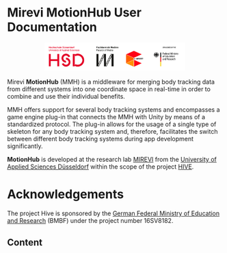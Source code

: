 # Mirevi MotionHub User Documentation

<p align="center">
  <img width="65%" src="assets/images/orgLogos.png" />
</p>

Mirevi **MotionHub** (MMH) is a middleware for merging body tracking data from different systems into one coordinate space in real-time in order to combine and use their individual benefits.

MMH offers support for several body tracking systems and encompasses a game engine plug-in that connects the MMH with Unity by means of a standardized protocol. The plug-in allows for the usage of a single type of skeleton for any body tracking system and, therefore, facilitates the switch between different body tracking systems during app development significantly.

**MotionHub** is developed at the research lab [MIREVI](https://www.mirevi.de/) from the [University of Applied Sciences Düsseldorf](https://hs-duesseldorf.de/en) within the scope of the project [HIVE](https://tinyurl.com/y3ugxo3p).

# Acknowledgements

The project Hive is sponsored by the [German Federal Ministry of Education and Research](https://www.bmbf.de/en/index.html) (BMBF) under the project number 16SV8182.

## Content
